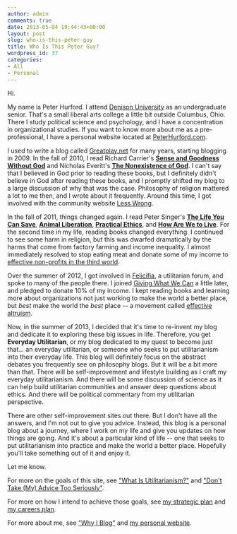 ```yaml
---
author: admin
comments: true
date: 2013-05-04 19:44:43+00:00
layout: post
slug: who-is-this-peter-guy
title: Who Is This Peter Guy?
wordpress_id: 37
categories:
- All
- Personal
---
```


Hi.

My name is Peter Hurford.  I attend [Denison University](http://www.denison.edu/) as an undergraduate senior.  That's a small liberal arts college a little bit outside Columbus, Ohio.  There I study political science and psychology, and I have a concentration in organizational studies.  If you want to know more about me as a pre-professional, I have a personal website located at [PeterHurford.com](http://www.peterhurford.com).

I used to write a blog called [Greatplay.net](http://www.greatplay.net/) for many years, starting blogging in 2009.  In the fall of 2010, I read Richard Carrier's **[Sense and Goodness Without God](http://www.amazon.com/dp/1420802933)** and Nicholas Everitt's **[The Nonexistence of God](http://www.amazon.com/dp/0415301068)**.  I can't say that I believed in God prior to reading these books, but I definitely didn't believe in God after reading these books, and I promptly shifted my blog to a large discussion of why that was the case.  Philosophy of religion mattered a lot to me then, and I wrote about it frequently.  Around this time, I got involved with the community website [Less Wrong](http://www.lesswrong.com).

In the fall of 2011, things changed again.  I read Peter Singer's **[The Life You Can Save](http://www.amazon.com/dp/1400067103)**, **[Animal Liberation](http://www.amazon.com/dp/0061711306)**, **[Practical Ethics](http://www.amazon.com/dp/0521707684)**, and **[How Are We to Live](http://www.amazon.com/dp/0879759666)**.  For the second time in my life, reading books changed everything.  I continued to see some harm in religion, but this was dwarfed dramatically by the harms that come from factory farming and income inequality.  I almost immediately resolved to stop eating meat and donate some of my income to [effective non-profits in the third world](http://www.givewell.org).

Over the summer of 2012, I got involved in [Felicifia](http://www.felicifia.org), a utilitarian forum, and spoke to many of the people there.  I joined [Giving What We Can](http://www.givingwhatwecan.org) a little later, and pledged to donate 10% of my income.  I kept reading books and learning more about organizations not just working to make the world a better place, but _best_ make the world the _best_ place -- a movement called [effective altruism](http://effective-altruism.com/what-effective-altruism).

Now, in the summer of 2013, I decided that it's time to re-invent my blog and dedicate it to exploring these big issues in life.  Therefore, you get **Everyday Utilitarian**, or my blog dedicated to my quest to become just that... an everyday utilitarian, or someone who seeks to put utilitarianism into their everyday life.  This blog will definitely focus on the abstract debates you frequently see on philosophy blogs.  But it will be a bit more than that.  There will be self-improvement and lifestyle building as I craft my everyday utilitarianism.  And there will be some discussion of science as it can help build utilitarian communities and answer deep questions about ethics.  And there will be political commentary from my utilitarian perspective.

There are other self-improvement sites out there.  But I don't have all the answers, and I'm not out to give you advice.  Instead, this blog is a personal blog about a journey, where I work on my life and give you updates on how things are going.  And it's about a particular kind of life -- one that seeks to put utilitarianism into practice and make the world a better place.  Hopefully you'll take something out of it and enjoy it.

Let me know.

For more on the goals of this site, see ["What Is Utilitarianism?"](http://www.everydayutilitarian.com/essays/what-is-utilitarianism/) and ["Don't Take (My) Advice Too Seriously"](http://www.everydayutilitarian.com/essays/dont-take-my-advice-too-seriously/).

For more on how I intend to achieve those goals, see [my strategic plan](http://www.everydayutilitarian.com/essays/my-strategic-plan/) and [my careers plan](http://www.everydayutilitarian.com/essays/my-careers-plan/).

For more about me, see ["Why I Blog"](http://www.everydayutilitarian.com/essays/why-i-blog/) and [my personal website](http://www.peterhurford.com).
